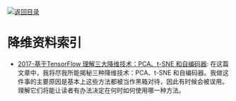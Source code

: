 [![返回目录](https://parg.co/UGo)](https://parg.co/b4z) 
 
 


 


 


 



		
		
		
		
	
	
# 降维资料索引

- [2017-基于TensorFlow 理解三大降维技术：PCA、t-SNE 和自编码器](https://zhuanlan.zhihu.com/p/27935339): 在这篇文章中，我将尽我所能揭秘三种降维技术：PCA、t-SNE 和自编码器。我做这件事的主要原因是基本上这些方法都被当作黑箱对待，因此有时候会被误用。理解它们将能让读者有办法决定在何时如何使用哪一种方法。